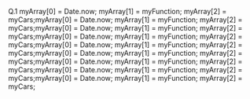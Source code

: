 Q.1 myArray[0] = Date.now;
myArray[1] = myFunction;
myArray[2] = myCars;myArray[0] = Date.now;
myArray[1] = myFunction;
myArray[2] = myCars;myArray[0] = Date.now;
myArray[1] = myFunction;
myArray[2] = myCars;myArray[0] = Date.now;
myArray[1] = myFunction;
myArray[2] = myCars;myArray[0] = Date.now;
myArray[1] = myFunction;
myArray[2] = myCars;myArray[0] = Date.now;
myArray[1] = myFunction;
myArray[2] = myCars;myArray[0] = Date.now;
myArray[1] = myFunction;
myArray[2] = myCars;myArray[0] = Date.now;
myArray[1] = myFunction;
myArray[2] = myCars;myArray[0] = Date.now;
myArray[1] = myFunction;
myArray[2] = myCars;
